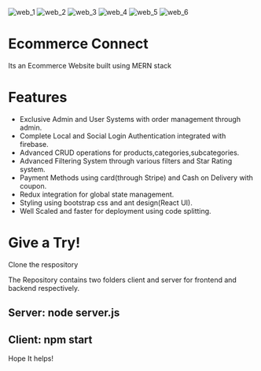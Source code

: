 ![web_1](https://user-images.githubusercontent.com/60792837/130273600-74aa9a47-d751-45d7-ba15-7e0a88ba265b.png)
![web_2](https://user-images.githubusercontent.com/60792837/130273609-59deb792-f04e-4558-82ee-f3607c2cbb85.png)
![web_3](https://user-images.githubusercontent.com/60792837/130273612-999bc027-fd09-4ba5-aa1d-0a327891dfe5.png)
![web_4](https://user-images.githubusercontent.com/60792837/130273618-6ab393e0-f3d5-43d0-844c-467ce5ffd726.png)
![web_5](https://user-images.githubusercontent.com/60792837/130273624-fde99eb4-dd16-487b-8138-48c710d72dad.png)
![web_6](https://user-images.githubusercontent.com/60792837/130273628-b3609364-1a41-4e40-86bd-2bb77b688c7e.png)
<h1>Ecommerce Connect</h1>
<p>Its an Ecommerce Website built using MERN stack</p>
<h1>Features</h1>
<ul>
<li>Exclusive Admin and User Systems with order management through admin.</li>
<li>Complete Local and Social Login Authentication integrated with firebase.</li>
<li>Advanced CRUD operations for products,categories,subcategories.</li>
<li>Advanced Filtering System through various filters and Star Rating system.</li>
<li>Payment Methods using card(through Stripe) and Cash on Delivery with coupon.</li>
<li>Redux integration for global state management.</li>
<li>Styling using bootstrap css and ant design(React UI).</li>
<li>Well Scaled and faster for deployment using code splitting.</li>
</ul>

<h1>Give a Try!</h1>
<p>Clone the respository</p>
<p>The Repository contains two folders client and server for frontend and backend respectively.<p>
<h2>Server: node server.js</h2>
<h2>Client: npm start</h2>
<p>Hope It helps!</p>
